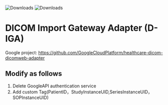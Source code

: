 <img src="https://img.shields.io/badge/D_IGA-0.0.2-blue.svg" alt="Downloads"> <img src="https://img.shields.io/badge/JDK-11-green.svg" alt="Downloads"> 

# DICOM Import Gateway Adapter  (D-IGA)

Google project: https://github.com/GoogleCloudPlatform/healthcare-dicom-dicomweb-adapter

## Modify as follows
  1. Delete GoogleAPI authentication service 
  2. Add custom Tag(PatientID，StudyInstanceUID,SeriesInstanceUID，SOPInstanceUID)
 
